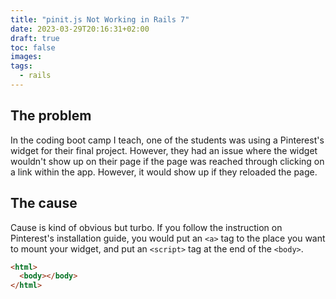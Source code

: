```yaml
---
title: "pinit.js Not Working in Rails 7"
date: 2023-03-29T20:16:31+02:00
draft: true
toc: false
images:
tags:
  - rails
---
```


## The problem

In the coding boot camp I teach, one of the students was using a Pinterest's widget for their final project. However, they had an issue where the widget wouldn't show up on their page if the page was reached through clicking on a link within the app. However, it would show up if they reloaded the page.

## The cause

Cause is kind of obvious but turbo. If you follow the instruction on Pinterest's installation guide, you would put an `<a>` tag to the place you want to mount your widget, and put an `<script>` tag at the end of the `<body>`.

```html
<html>
  <body></body>
</html>
```

